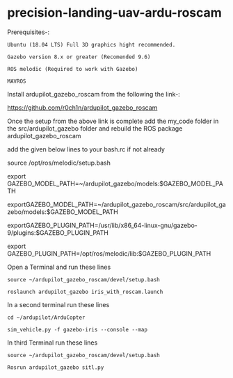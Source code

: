 # precision-landing-uav-ardu-roscam

Prerequisites-:  

    Ubuntu (18.04 LTS) Full 3D graphics hight recommended. 

    Gazebo version 8.x or greater (Recomended 9.6) 

    ROS melodic (Required to work with Gazebo) 

    MAVROS 

Install ardupilot_gazebo_roscam from the following the link-:  

https://github.com/r0ch1n/ardupilot_gazebo_roscam 



Once the setup from the above link is complete add the my_code folder in the src/ardupilot_gazebo folder and rebuild the ROS package ardupilot_gazebo_roscam



add the given below lines to your bash.rc if not already




source /opt/ros/melodic/setup.bash 

export GAZEBO_MODEL_PATH=~/ardupilot_gazebo/models:$GAZEBO_MODEL_PATH 

exportGAZEBO_MODEL_PATH=~/ardupilot_gazebo_roscam/src/ardupilot_gazebo/models:$GAZEBO_MODEL_PATH 

exportGAZEBO_PLUGIN_PATH=/usr/lib/x86_64-linux-gnu/gazebo-9/plugins:$GAZEBO_PLUGIN_PATH  

export GAZEBO_PLUGIN_PATH=/opt/ros/melodic/lib:$GAZEBO_PLUGIN_PATH 

 

  

Open a Terminal and run these lines 

 

    source ~/ardupilot_gazebo_roscam/devel/setup.bash 

    roslaunch ardupilot_gazebo iris_with_roscam.launch 

 

In a second terminal run these lines 

 

    cd ~/ardupilot/ArduCopter 
 
    sim_vehicle.py -f gazebo-iris --console --map 

 

In third Terminal run these lines  

 

    source ~/ardupilot_gazebo_roscam/devel/setup.bash 

    Rosrun ardupilot_gazebo sitl.py 
